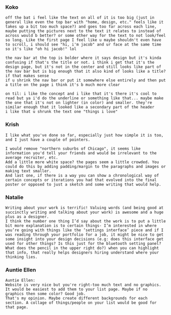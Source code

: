 ### Koko
    off the bat i feel like the text on all of it is too big (just in general like even the top bar with "home, design, etc." feels like it takes up a bit too much space?) and goes too far across each line, maybe putting the pictures next to the text it relates to instead of across would b better? or some other way for the text to not look/feel so long. Like the first page I feel like u maybe shouldn't even have to scroll, i should see "hi, i'm jacob" and ur face at the same time so it's like "oh hi jacob!" lol
    
    the nav bar at the top is bolder where it says design but it's kinda confusing if that's the title or not. i think i get that it's the design page, but it's not in the center and still looks like part of the nav bar but is big enough that it also kind of looks like a title? if that makes sense
    if u shrink the nav bar or put it somewhere else entirely and then put a title on the page i think it's b much more clear
    
    on til: i like the concept and i like that it's there it's cool to read but ya i'd do the underline or something like that... maybe make the one that it's not on lighter (in color) and smaller. they're similar enough that it looked like a secondary part of the header
    i like that u shrunk the text one "things i love"
    
### Krish
    I like what you've done so far, especially just how simple it is too, and I just have a couple of pointers.

    I would remove "northern suburbs of Chicago", it seems like information you'd tell your friends and would be irrelevant to the average recruiter, etc.
    Add a little more white space? the pages seem a little crowded. You could do this by adding padding/margin to the paragraphs and images or making text smaller.
    And last one, if there is a way you can show a chronological way of certain concepts or iterations you had that evolved into the final poster or opposed to just a sketch and some writing that would help.
    
### Natalie
    Writing about your work is terrific! Valuing words (and being good at succinctly writing and talking about your work) is awesome and a huge plus as a designer.
    I think the number one thing I’d say about the work is to put a little bit more explanation is to certain things- I’m interested in where you’re going with things like the ‘settings interface’ piece and if I was reading through your portfolio for a job, it might be nice to get some insight into your design decisions (e.g: does this interface get used for other things? Is this just for the bluetooth setting panel? What does the pencil in the upper right do?) when you can highlight that info, that really helps designers hiring understand where your thinking lies.
    
    
### Auntie Ellen
    Auntie Ellen:
	Website is very nice but you're right-too much text and no graphics. It would be easiest to add them to your list page. Maybe if no graphics then some color? Good job. 
	That's my opinion. Maybe create different backgrounds for each section. A collage of things/people on your list would be good for that page.
